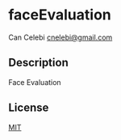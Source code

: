 # faceEvaluation
Can Celebi <cnelebi@gmail.com>

## Description

Face Evaluation

## License

[MIT](LICENSE)
